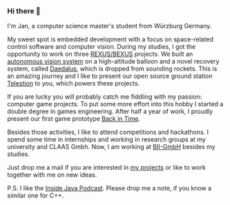### Hi there 👋

I'm Jan, a computer science master's student from Würzburg Germany.

My sweet spot is embedded development with a focus on space-related control software and computer vision.
During my studies, I got the opportunity to work on three [REXUS/BEXUS](http://rexusbexus.net/) projects.
We built an [autonomous vision system](https://jvpichowski.github.io/quest-bexus) on a high-altitude balloon and a novel recovery system, called [Daedalus](https://wuespace.de/daedalus/), which is dropped from sounding rockets.
This is an amazing journey and I like to present our open source ground station [Telestion](https://github.com/TelestionTeam) to you, which powers these projects.

If you are lucky you will probably catch me fiddling with my passion: computer game projects.
To put some more effort into this hobby I started a double degree in games engineering. 
After half a year of work, I proudly present our first game prototype [Back in Time](https://www.youtube.com/watch?v=irkcqxGfY24&list=PLthd3ST3SckSovN5qMWRHe4go_FHJtczU&index=12).

Besides those activities, I like to attend competitions and hackathons.
I spend some time in internships and working in research groups at my university and CLAAS Gmbh.
Now, I am working at [BII-GmbH](https://bii-gmbh.com/) besides my studies.

Just drop me a mail if you are interested in [my projects](https://github.com/jvpichowski?tab=projects) or like to work together with me on new ideas.

P.S. I like the [Inside Java Podcast](https://inside.java/podcast/). Please drop me a note, if you know a similar one for C++.
<!--
**jvpichowski/jvpichowski** is a ✨ _special_ ✨ repository because its `README.md` (this file) appears on your GitHub profile.

Here are some ideas to get you started:

- 🔭 I’m currently working on ...
- 🌱 I’m currently learning ...
- 👯 I’m looking to collaborate on ...
- 🤔 I’m looking for help with ...
- 💬 Ask me about ...
- 📫 How to reach me: ...
- 😄 Pronouns: ...
- ⚡ Fun fact: ...
-->
